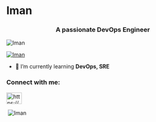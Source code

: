 # Iman


<h3 align="center">A passionate DevOps Engineer</h3>

<p align="left"> <img src="https://komarev.com/ghpvc/?username=Imandevops&label=Profile%20views&color=0e75b6&style=flat" alt="Iman" /> </p>

<p align="left"> <a href="https://github.com/ryo-ma/github-profile-trophy"><img src="https://github-profile-trophy.vercel.app/?username=Imandevops" alt="Iman" /></a> </p>

- 🌱 I’m currently learning **DevOps, SRE**

<h3 align="left">Connect with me:</h3>
<p align="left">
<a href="https://www.linkedin.com/in/iman-aghamohammadi-6895401b" target="blank"><img align="center" src="https://raw.githubusercontent.com/rahuldkjain/github-profile-readme-generator/master/src/images/icons/Social/linked-in-alt.svg" alt="https://www.linkedin.com/iman-aghamohammadi-6895401b" height="30" width="40" /></a>
</p>

<p>&nbsp;<img align="center" src="https://github-readme-stats.vercel.app/api?username=Imandevops&show_icons=true&locale=en" alt="Iman" /></p>

